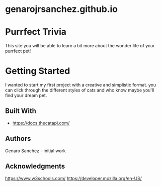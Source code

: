 # genarojrsanchez.github.io
# Purrfect Trivia

This site you will be able to learn a bit more about the wonder life of your purrfect pet!

# Getting Started
I wanted to start my first project with a creative and simplistic format. you can click through the different styles of cats and who know maybe you'll find your dream pet.

## Built With

- https://docs.thecatapi.com/

## Authors
Genaro Sanchez - initial work

## Acknowledgments
https://www.w3schools.com/
https://developer.mozilla.org/en-US/
